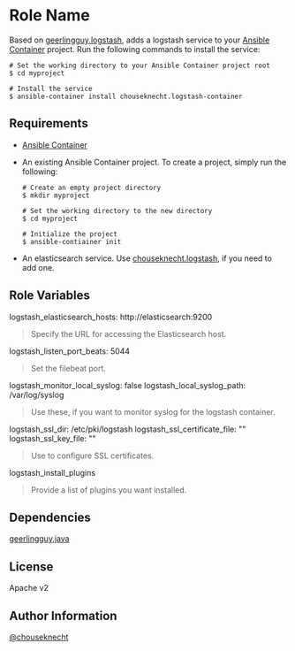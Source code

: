 # Role Name

Based on [geerlingguy.logstash](https://galaxy.ansible.com/geerlingguy/logstash), adds a logstash service to your [Ansible Container](https://github.com/ansible/ansible-container) project. 
Run the following commands to install the service:

```
# Set the working directory to your Ansible Container project root
$ cd myproject

# Install the service
$ ansible-container install chouseknecht.logstash-container
```

## Requirements

- [Ansible Container](https://github.com/ansible/ansible-container)
- An existing Ansible Container project. To create a project, simply run the following:
    ```
    # Create an empty project directory
    $ mkdir myproject

    # Set the working directory to the new directory
    $ cd myproject

    # Initialize the project
    $ ansible-contiainer init
    ```

- An elasticsearch service. Use [chouseknecht.logstash](https://galaxy.ansible.com/chouseknecht/elasticsearch-container), if you need to add one.

## Role Variables

logstash_elasticsearch_hosts: http://elasticsearch:9200 
> Specify the URL for accessing the Elasticsearch host.

logstash_listen_port_beats: 5044
> Set the filebeat port.

logstash_monitor_local_syslog: false 
logstash_local_syslog_path: /var/log/syslog
> Use these, if you want to monitor syslog for the logstash container.

logstash_ssl_dir: /etc/pki/logstash
logstash_ssl_certificate_file: ""
logstash_ssl_key_file: ""
> Use to configure SSL certificates.

logstash_install_plugins
> Provide a list of plugins you want installed.

## Dependencies

[geerlingguy.java](https://galaxy.ansible.com/geerlingguy/java)

## License

Apache v2

## Author Information

[@chouseknecht](https://github.com/chouseknecht)

